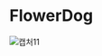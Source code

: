 # FlowerDog

![캡처11](https://github.com/2023-SMHRD-IS-BigData1/FlowerDog/assets/130161642/d11ff93d-54db-4539-a6d2-fb5965faf269)

